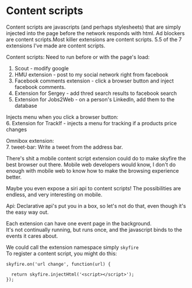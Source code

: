 # Content scripts

Content scripts are javascripts (and perhaps stylesheets) that are simply injected
into the page before the network responds with html. Ad blockers are content scripts.Most killer extensions are content scripts.
5.5 of the 7 extensions I've made are content scripts.

Content scripts:
Need to run before or with the page's load:<br>
1. Scout - modify google<br>
2. HMU extension - post to my social network right from facebook<br>
3. Facebook comments extension - click a browser button and inject facebook comments.<br>
4. Extension for Sergey - add thred search results to facebook search<br>
5. Extension for Jobs2Web - on a person's LinkedIn, add them to the database<br>

Injects menu when you click a browser button:<br>
6. Extension for TrackIf - injects a menu for tracking if a products price changes<br>

Omnibox extension:<br>
7. tweet-bar: Write a tweet from the address bar.<br>

There's shit a mobile content script extension could do to make skyfire the best browser out there.
Mobile web developers would know, I don't do enough with mobile web to know how to make the browsing experience better.

Maybe you even expose a siri api to content scripts! The possibilities are endless, and very interesting on mobile.


Api:
Declarative api's put you in a box, so let's not do that, even though it's the easy way out.

Each extension can have one event page in the background.<br>
It's not continually running, but runs once, and the javascript binds to the events it cares about.

We could call the extension namespace simply `skyfire`<br>
To register a content script, you might do this:
```
skyfire.on('url change', function(url) {
  
  return skyfire.injectHtml('<script></script>');
});
```

